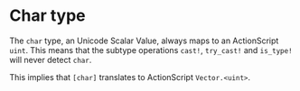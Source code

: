 # Char type

The `char` type, an Unicode Scalar Value, always maps to an ActionScript `uint`. This means that the subtype operations `cast!`, `try_cast!` and `is_type!` will never detect `char`.

This implies that `[char]` translates to ActionScript `Vector.<uint>`.